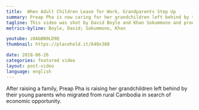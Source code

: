 ```yaml
---
title:  When Adult Children Leave for Work, Grandparents Step Up
summary: Preap Pha is now caring for her grandchildren left behind by their young parents who have migrated for economic opportunities.
tagline: This video was shot by David Boyle and Khan Sokummono and produced by Say Mony.
metrics-byline: Boyle, David; Sokummono, Khan

youtube: z0AbBN9LD9Q
thumbnail: https://placehold.it/640x360

date: 2018-06-26
categories: featured video
layout: post-video
language: english
---
```


After raising a family, Preap Pha is raising her grandchildren left behind by their young parents who migrated from rural Cambodia in search of economic opportunity.

